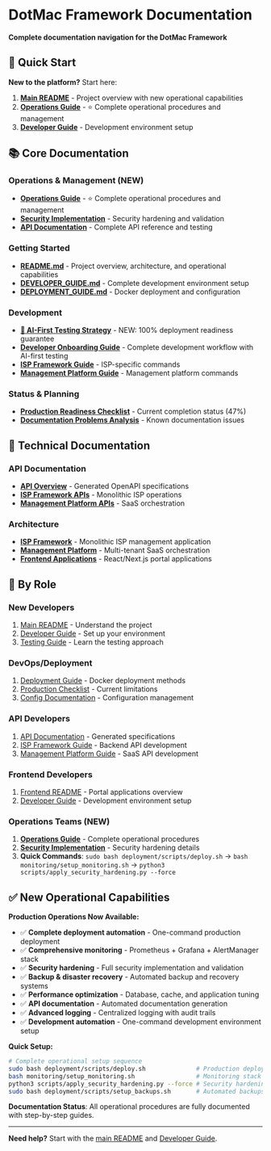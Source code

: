 # DotMac Framework Documentation

**Complete documentation navigation for the DotMac Framework**

## 🚀 Quick Start

**New to the platform?** Start here:
1. **[Main README](../README.md)** - Project overview with new operational capabilities
2. **[Operations Guide](./OPERATIONS_GUIDE.md)** - ⭐ Complete operational procedures and management
3. **[Developer Guide](../DEVELOPER_GUIDE.md)** - Development environment setup

## 📚 Core Documentation

### Operations & Management (NEW)
- **[Operations Guide](./OPERATIONS_GUIDE.md)** - ⭐ Complete operational procedures and management
- **[Security Implementation](./security/SECURITY_IMPLEMENTATION.md)** - Security hardening and validation
- **[API Documentation](./api/README.md)** - Complete API reference and testing

### Getting Started
- **[README.md](../README.md)** - Project overview, architecture, and operational capabilities
- **[DEVELOPER_GUIDE.md](../DEVELOPER_GUIDE.md)** - Complete development environment setup
- **[DEPLOYMENT_GUIDE.md](../DEPLOYMENT_GUIDE.md)** - Docker deployment and configuration

### Development
- **[🚀 AI-First Testing Strategy](AI_FIRST_TESTING_STRATEGY.md)** - NEW: 100% deployment readiness guarantee
- **[Developer Onboarding Guide](DEVELOPER_ONBOARDING.md)** - Complete development workflow with AI-first testing
- **[ISP Framework Guide](../isp-framework/DEVELOPER_GUIDE.md)** - ISP-specific commands
- **[Management Platform Guide](../management-platform/DEVELOPER_GUIDE.md)** - Management platform commands

### Status & Planning
- **[Production Readiness Checklist](../PRODUCTION_READINESS_CHECKLIST.md)** - Current completion status (47%)
- **[Documentation Problems Analysis](DOCUMENTATION_PROBLEMS_ANALYSIS.md)** - Known documentation issues

## 🔧 Technical Documentation

### API Documentation
- **[API Overview](api/README.md)** - Generated OpenAPI specifications
- **[ISP Framework APIs](../isp-framework/docs/api/)** - Monolithic ISP operations
- **[Management Platform APIs](../management-platform/docs/api/)** - SaaS orchestration

### Architecture
- **[ISP Framework](../isp-framework/README.md)** - Monolithic ISP management application
- **[Management Platform](../management-platform/README.md)** - Multi-tenant SaaS orchestration
- **[Frontend Applications](../frontend/README.md)** - React/Next.js portal applications

## 🎯 By Role

### **New Developers**
1. [Main README](../README.md) - Understand the project
2. [Developer Guide](../DEVELOPER_GUIDE.md) - Set up your environment  
3. [Testing Guide](../TESTING_GUIDE.md) - Learn the testing approach

### **DevOps/Deployment**
1. [Deployment Guide](../DEPLOYMENT_GUIDE.md) - Docker deployment methods
2. [Production Checklist](../PRODUCTION_READINESS_CHECKLIST.md) - Current limitations
3. [Config Documentation](../config/README.md) - Configuration management

### **API Developers**
1. [API Documentation](api/README.md) - Generated specifications
2. [ISP Framework Guide](../isp-framework/DEVELOPER_GUIDE.md) - Backend API development
3. [Management Platform Guide](../management-platform/DEVELOPER_GUIDE.md) - SaaS API development

### **Frontend Developers**  
1. [Frontend README](../frontend/README.md) - Portal applications overview
2. [Developer Guide](../DEVELOPER_GUIDE.md) - Development environment setup

### **Operations Teams** (NEW)
1. **[Operations Guide](./OPERATIONS_GUIDE.md)** - Complete operational procedures
2. **[Security Implementation](./security/SECURITY_IMPLEMENTATION.md)** - Security hardening details
3. **Quick Commands**: `sudo bash deployment/scripts/deploy.sh` → `bash monitoring/setup_monitoring.sh` → `python3 scripts/apply_security_hardening.py --force`

## ✅ New Operational Capabilities

**Production Operations Now Available:**
- ✅ **Complete deployment automation** - One-command production deployment
- ✅ **Comprehensive monitoring** - Prometheus + Grafana + AlertManager stack
- ✅ **Security hardening** - Full security implementation and validation
- ✅ **Backup & disaster recovery** - Automated backup and recovery systems
- ✅ **Performance optimization** - Database, cache, and application tuning
- ✅ **API documentation** - Automated documentation generation
- ✅ **Advanced logging** - Centralized logging with audit trails
- ✅ **Development automation** - One-command development environment setup

**Quick Setup:**
```bash
# Complete operational setup sequence
sudo bash deployment/scripts/deploy.sh              # Production deployment
bash monitoring/setup_monitoring.sh                 # Monitoring stack
python3 scripts/apply_security_hardening.py --force # Security hardening
sudo bash deployment/scripts/setup_backups.sh       # Automated backups
```

**Documentation Status**: All operational procedures are fully documented with step-by-step guides.

---

**Need help?** Start with the [main README](../README.md) and [Developer Guide](../DEVELOPER_GUIDE.md).